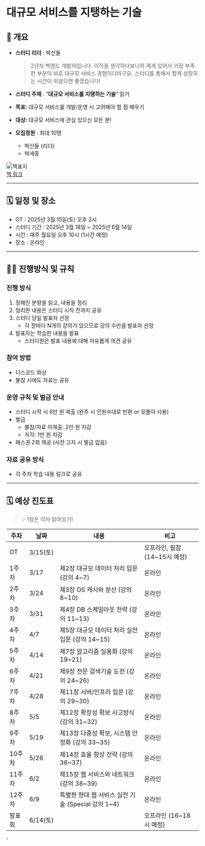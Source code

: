 # 대규모 서비스를 지탱하는 기술

## 🎯 개요

- **스터디 리더** : 박산들  
  > 2년차 백엔드 개발자입니다. 이직을 생각하다보니까 제게 있어서 가장 부족한 부분이 바로 대규모 서비스 경험이더라구요. 스터디를 통해서 함께 성장하는 시간이 되었으면 좋겠습니다!

- **스터디 주제** : “**대규모 서비스를 지탱하는 기술**” 읽기  
- **목표:** 대규모 서비스를 개발/운영 시 고려해야 할 점 배우기  
- **대상:** 대규모 서비스에 관심 있으신 모든 분!  
- **모집정원** : 최대 10명
  - 박산들 (리더)
  - 박세종

![책표지](https://image.yes24.com/momo/TopCate105/MidCate02/10410388.jpg)  
[책 링크](https://www.yes24.com/Product/Goods/4667932)

---

## 🗓️ 일정 및 장소

- OT : 2025년 3월 15일(토) 오후 2시
- 스터디 기간 : 2025년 3월 18일 ~ 2025년 6월 14일
- 시간 : 매주 월요일 오후 10시 (1시간 예정)
- 장소 : 온라인

---

## 👩‍🏫 진행방식 및 규칙

### 진행 방식

1. 정해진 분량을 읽고, 내용을 정리
2. 정리한 내용은 스터디 시작 전까지 공유
3. 스터디 당일 발표자 선정
   - 각 장마다 N개의 강의가 있으므로 강의 수만큼 발표자 선정
4. 발표자는 학습한 내용을 발표
   - 스터디원은 발표 내용에 대해 자유롭게 의견 공유

### 참여 방법

- 디스코드 화상
- 불참 시에도 자료는 공유

### 운영 규칙 및 벌금 안내

- 스터디 시작 시 6만 원 제출 (완주 시 인원수대로 반환 or 뒷풀이 사용)
- 벌금
  - 불참/자료 미제출: 2만 원 차감
  - 지각: 1만 원 차감
- 패스권 2회 제공 (사전 고지 시 벌금 없음)

### 자료 공유 방식

- 각 주차 학습 내용 링크로 공유

---

## 🗓️ 예상 진도표

> 💡 1장은 각자 읽어오기!

| 주차 | 날짜 | 내용 | 비고 |
|------|--------|-----------------------------|------|
| OT | 3/15(토) |  | 오프라인, 필참 (14~15시 예정) |
| 1주차 | 3/17 | 제2장 대규모 데이터 처리 입문 (강의 4~7) | 온라인 |
| 2주차 | 3/24 | 제3장 OS 캐시와 분산 (강의 8~10) | 온라인 |
| 3주차 | 3/31 | 제4장 DB 스케일아웃 전략 (강의 11~13) | 온라인 |
| 4주차 | 4/7 | 제5장 대규모 데이터 처리 실전 입문 (강의 14~15) | 온라인 |
| 5주차 | 4/14 | 제7장 알고리즘 실용화 (강의 19~21) | 온라인 |
| 6주차 | 4/21 | 제9장 전문 검색기술 도전 (강의 24~26) | 온라인 |
| 7주차 | 4/28 | 제11장 서버/인프라 입문 (강의 29~30) | 온라인 |
| 8주차 | 5/5 | 제12장 확장성 확보 사고방식 (강의 31~32) | 온라인 |
| 9주차 | 5/19 | 제13장 다중성 확보, 시스템 안정화 (강의 33~35) | 온라인 |
| 10주차 | 5/26 | 제14장 효율 향상 전략 (강의 36~37) | 온라인 |
| 11주차 | 6/2 | 제15장 웹 서비스와 네트워크 (강의 38~39) | 온라인 |
| 12주차 | 6/9 | 특별편 현대 웹 서비스 실전 기술 (Special 강의 1~4) | 온라인 |
| 발표회 | 6/14(토) |  | 오프라인 (16~18시 예정) |
'